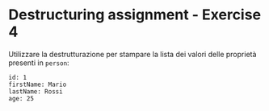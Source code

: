 # Destructuring assignment - Exercise 4
Utilizzare la destrutturazione per stampare la lista dei valori delle proprietà presenti in `person`:

```
id: 1
firstName: Mario
lastName: Rossi
age: 25
```
